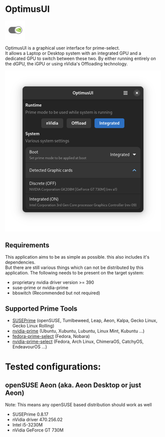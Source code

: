 # OptimusUI

![OptimusUI Icon](https://raw.githubusercontent.com/Z-Ray-Entertainment/optimus-ui/refs/heads/main/optimusui/data/screenshots/icon_small.png)

OptimusUI is a graphical user interface for prime-select.  
It allows a Laptop or Desktop system with an integrated GPU and a dedicated GPU to switch between these two. By either
running entirely on the dGPU, the iGPU or using nVidia's Offloading technology.

![OptimusUI](https://raw.githubusercontent.com/Z-Ray-Entertainment/optimus-ui/refs/heads/main/optimusui/data/screenshots/optimus_ui.png)

## Requirements

This application aims to be as simple as possible. this also includes it's dependencies.  
But there are still various things which can not be distributed by this application.
The following needs to be present on the target system:

- proprietary nvidia driver version >= 390
- suse-prime or nvidia-prime
- bbswitch (Recommended but not required)

## Supported Prime Tools

- [SUSEPrime](https://github.com/openSUSE/SUSEPrime) (openSUSE, Tumlbeweed, Leap, Aeon, Kalpa, Gecko Linux, Gecko Linux
  Rolling)
- [nvidia-prime](https://wiki.ubuntuusers.de/Hybrid-Grafikkarten/PRIME/) (Ubuntu, Xubuntu, Lubuntu, Linux Mint,
  Kubuntu ...)
- [fedora-prime-select](https://github.com/bosim/FedoraPrime/blob/master/fedora-prime-select) (Fedora, Nobara)
- [nvidia-prime-select](https://github.com/wildtruc/nvidia-prime-select) (Fedora, Arch Linux, ChimeraOS, CatchyOS,
  EndeavourOS ...)

# Tested configurations:

## openSUSE Aeon (aka. Aeon Desktop or just Aeon)

Note: This means any openSUSE based distribution should work as well

- SUSEPrime 0.8.17
- nVidia driver 470.256.02
- Intel i5-3230M
- nVidia GeForce GT 730M
